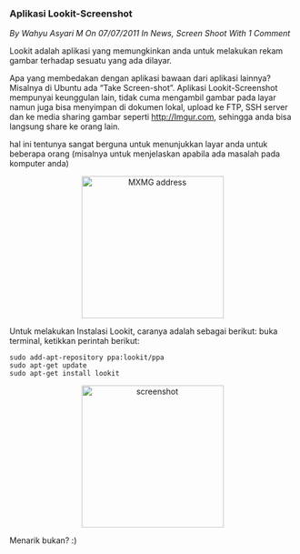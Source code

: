 ### **Aplikasi Lookit-Screenshot**
_By Wahyu Asyari M On 07/07/2011 In News, Screen Shoot With 1 Comment_

Lookit adalah aplikasi yang memungkinkan anda untuk melakukan rekam gambar terhadap sesuatu yang ada dilayar.

Apa yang membedakan dengan aplikasi bawaan dari aplikasi lainnya?
Misalnya di Ubuntu ada “Take Screen-shot”. Aplikasi Lookit-Screenshot mempunyai keunggulan lain, tidak cuma mengambil gambar pada layar namun juga bisa menyimpan di dokumen lokal, upload ke FTP, SSH server dan ke media sharing gambar seperti <http://Imgur.com>, sehingga anda bisa langsung share ke orang lain.

hal ini tentunya sangat berguna untuk menunjukkan layar anda untuk beberapa orang (misalnya untuk menjelaskan apabila ada masalah pada komputer anda)
<p align="center">
	<img src="./posts/2011-07-07-aplikasi-lookit-screenshot/imgur.png" height="250px" alt="MXMG address">
</p> 


Untuk melakukan Instalasi Lookit, caranya adalah sebagai berikut:
buka terminal, ketikkan perintah berikut:
```
sudo add-apt-repository ppa:lookit/ppa
sudo apt-get update
sudo apt-get install lookit
```

<p align="center">
	<img src="./assets/noimg.jpg" height="250px" alt="screenshot">
</p> 

Menarik bukan? :)
